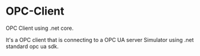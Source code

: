 # OPC-Client
OPC Client using .net core.

It's a OPC client that is connecting to a OPC UA server Simulator using .net standard opc ua sdk.
